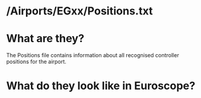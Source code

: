 # /Airports/EGxx/Positions.txt
# What are they?
The Positions file contains information about all recognised controller positions for the airport. 

# What do they look like in Euroscope?
